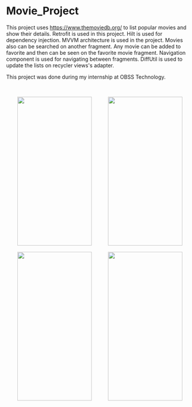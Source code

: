 # Movie_Project
This project uses https://www.themoviedb.org/ to list popular movies and show their details. Retrofit is used in this project. Hilt is used for dependency injection. 
MVVM architecture is used in the project. Movies also can be searched on another fragment. Any movie can be added to favorite and then can be seen on the favorite
movie fragment. Navigation component is used for navigating between fragments. DiffUtil is used to update the lists on recycler views's adapter.

This project was done during my internship at OBSS Technology.

&nbsp;

<p align="center" >
<img src="https://user-images.githubusercontent.com/61623237/215774513-53e6e34f-f2de-463b-b7ea-333d52ac31c4.png" width="200" height="400" hspace="20" >

<img src="https://user-images.githubusercontent.com/61623237/215774638-6cc2c1e2-8095-4578-af1e-d7716c35161e.png" width="200" height="400" hspace="20">

</p>

<p align="center" >
<img src="https://user-images.githubusercontent.com/61623237/215774805-0bf19ab6-aced-4d0a-a8fa-e20bd2c5c873.png" width="200" height="400" hspace="20">

<img src="https://user-images.githubusercontent.com/61623237/215774942-112c51f1-9059-443d-8e0d-ed171255a7ed.png" width="200" height="400" hspace="20">

</p>
